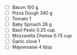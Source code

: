 - [ ] Bacon 100 g
- [ ] Pizza Dough 340 g
- [ ] Tomato 1 
- [ ] Baby Spinach 28 g
- [ ] Basil Pesto 0.25 cup
- [ ] Mozzarella Cheese 0.75 cup
- [ ] Garlic clove 1 
- [ ] Mayonnaise 4 tbsp
